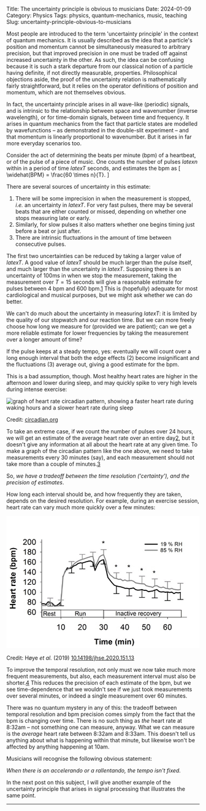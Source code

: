 Title: The uncertainty principle is obvious to musicians
Date: 2024-01-09
Category: Physics
Tags: physics, quantum-mechanics, music, teaching
Slug: uncertainty-principle-obvious-to-musicians

Most people are introduced to the term 'uncertainty principle' in the context of quantum mechanics. It is usually described as the idea that a particle's position and momentum cannot be simultaneously measured to arbitrary precision, but that improved precision in one must be traded off against increased uncertainty in the other. As such, the idea can be confusing because it is such a stark departure from our classical notion of a particle having definite, if not directly measurable, properties. Philosophical objections aside, the proof of the uncertainty relation is mathematically fairly straightforward, but it relies on the operator definitions of position and momentum, which are not themselves obvious.

In fact, the uncertainty principle arises in all wave-like (periodic) signals, and is intrinsic to the relationship between space and wavenumber (inverse wavelength), or for time-domain signals, between time and frequency. It arises in quantum mechanics from the fact that particle states are modelled by wavefunctions – as demonstrated in the double-slit experiment – and that momentum is linearly proportional to wavenumber. But it arises in far more everyday scenarios too.

Consider the act of determining the beats per minute (bpm) of a heartbeat, or of the pulse of a piece of music. One counts the number of pulses $latex n$ within in a period of time $latex T$ seconds, and estimates the bpm as \[ \widehat{BPM} = \frac{60 \times n}{T}. \]

There are several sources of uncertainty in this estimate:

1.  There will be some imprecision in when the measurement is stopped, _i.e._ an uncertainty in $latex T$. For very fast pulses, there may be several beats that are either counted or missed, depending on whether one stops measuring late or early.
2.  Similarly, for slow pulses it also matters whether one begins timing just before a beat or just after.
3.  There are intrinsic fluctuations in the amount of time between consecutive pulses.

The first two uncertainties can be reduced by taking a larger value of $latex T$. A good value of $latex T$ should be much larger than the pulse itself, and much larger than the uncertainty in $latex T$. Supposing there is an uncertainty of 100ms in when we stop the measurement, taking the measurement over $T = 15$ seconds will give a reasonable estimate for pulses between 4 bpm and 600 bpm.[1](#b9e5d6d8-6afe-4af7-b162-d2ea3a1c4dd2) This is (hopefully) adequate for most cardiological and musical purposes, but we might ask whether we can do better.

We can't do much about the uncertainty in measuring $latex T$: it is limited by the quality of our stopwatch and our reaction time. But we can more freely choose how long we measure for (provided we are patient); can we get a more reliable estimate for lower frequencies by taking the measurement over a longer amount of time?

If the pulse keeps at a steady tempo, yes: eventually we will count over a long enough interval that both the edge effects (2) become insignificant and the fluctuations (3) average out, giving a good estimate for the bpm.

This is a bad assumption, though. Most healthy heart rates are higher in the afternoon and lower during sleep, and may quickly spike to very high levels during intense exercise:

![graph of heart rate circadian pattern, showing a faster heart rate during waking hours and a slower heart rate during sleep]({filename}/images/CircadianHeartRate.png)

Credit: [circadian.org](https://www.circadian.org/vital.html)

To take an extreme case, if we count the number of pulses over 24 hours, we will get an estimate of the average heart rate over an entire day[2](#45a6cb4d-5a13-4172-88eb-8bf74a9ee2c1), but it doesn't give any information at all about the heart rate at any given time. To make a graph of the circadian pattern like the one above, we need to take measurements every 30 minutes (say), and each measurement should not take more than a couple of minutes.[3](#242810b1-658e-46b5-a464-34fa456d60a6)

So, _we have a tradeoff between the time resolution ('certainty'), and the precision of estimates_.

How long each interval should be, and how frequently they are taken, depends on the desired resolution. For example, during an exercise session, heart rate can vary much more quickly over a few minutes:

![](images/HeartRateExercise.png)

Credit: Høye _et al._ (2019) [10.14198/jhse.2020.151.13](http://dx.doi.org/10.14198/jhse.2020.151.13)

To improve the temporal resolution, not only must we now take much more frequent measurements, but also, each measurement interval must also be shorter.[4](#06076c2b-7bc0-4f2e-a940-6366371dc01d) This reduces the precision of each estimate of the bpm, but we see time-dependence that we wouldn't see if we just took measurements over several minutes, or indeed a single measurement over 60 minutes.

There was no quantum mystery in any of this: the tradeoff between temporal resolution and bpm precision comes simply from the fact that the bpm is changing over time. There is no such thing as _the_ heart rate at 8:32am – not something one can measure, anyway. What we can measure is the _average_ heart rate between 8:32am and 8:33am. This doesn't tell us anything about what is happening within that minute, but likewise won't be affected by anything happening at 10am.

Musicians will recognise the following obvious statement:

_When there is an accelerando or a rallentando, the tempo isn't fixed._

In the next post on this subject, I will give another example of the uncertainty principle that arises in signal processing that illustrates the same point.

---
